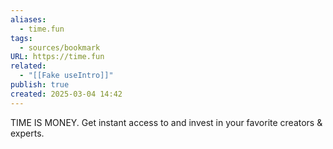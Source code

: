 ```yaml
---
aliases:
  - time.fun
tags:
  - sources/bookmark
URL: https://time.fun
related:
  - "[[Fake useIntro]]"
publish: true
created: 2025-03-04 14:42
---
```


TIME IS MONEY.
Get instant access to and invest in your favorite creators & experts.